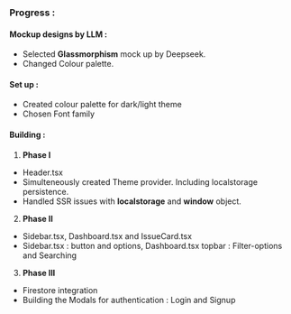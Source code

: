 ### Progress :

#### Mockup designs by LLM :

- Selected **Glassmorphism** mock up by Deepseek.
- Changed Colour palette.

#### Set up :

- Created colour palette for dark/light theme
- Chosen Font family

#### Building :

1. **Phase I**

- Header.tsx
- Simulteneously created Theme provider. Including localstorage persistence.
- Handled SSR issues with **localstorage** and **window** object.

2. **Phase II**

- Sidebar.tsx, Dashboard.tsx and IssueCard.tsx
- Sidebar.tsx : button and options, Dashboard.tsx topbar : Filter-options and Searching

3. **Phase III**

- Firestore integration
- Building the Modals for authentication : Login and Signup

